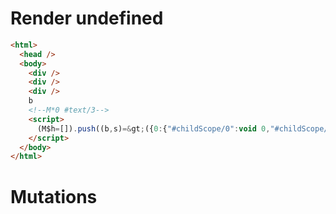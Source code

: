 # Render undefined
```html
<html>
  <head />
  <body>
    <div />
    <div />
    <div />
    b
    <!--M*0 #text/3-->
    <script>
      (M$h=[]).push((b,s)=&gt;({0:{"#childScope/0":void 0,"#childScope/1":void 0,"#childScope/2":void 0}}),[])
    </script>
  </body>
</html>
```

# Mutations
```

```